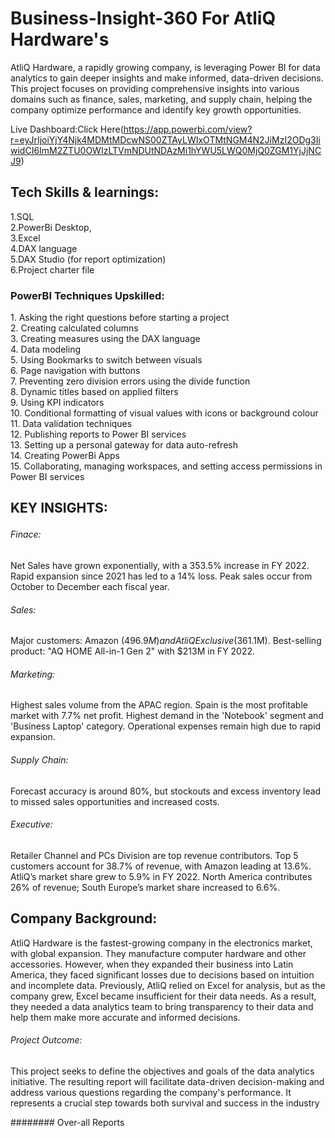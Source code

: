 # Business-Insight-360 For AtliQ Hardware's
AtliQ Hardware, a rapidly growing company, is leveraging Power BI for data analytics to gain deeper insights and make informed, data-driven decisions. This project focuses on providing comprehensive insights into various domains such as finance, sales, marketing, and supply chain, helping the company optimize performance and identify key growth opportunities.

Live Dashboard:Click Here(https://app.powerbi.com/view?r=eyJrIjoiYjY4Njk4MDMtMDcwNS00ZTAyLWIxOTMtNGM4N2JiMzI2ODg3IiwidCI6ImM2ZTU0OWIzLTVmNDUtNDAzMi1hYWU5LWQ0MjQ0ZGM1YjJjNCJ9)

## Tech Skills & learnings:
<p> 
1.SQL <br>
2.PowerBi Desktop, <br>
3.Excel <br>
4.DAX language <br>
5.DAX Studio (for report optimization) <br>
6.Project charter file </p>

### PowerBI Techniques Upskilled:
<p> 
1. Asking the right questions before starting a project  <br> 
2. Creating calculated columns  <br>
3. Creating measures using the DAX language  <br>
4. Data modeling <br>
5. Using Bookmarks to switch between visuals  <br>
6. Page navigation with buttons  <br>
7. Preventing zero division errors using the divide function  <br>
8. Dynamic titles based on applied filters  <br>
9. Using KPI indicators  <br>
10. Conditional formatting of visual values with icons or background colour  <br>
11. Data validation techniques  <br>
12. Publishing reports to Power BI services  <br>
13. Setting up a personal gateway for data auto-refresh  <br>
14. Creating PowerBi Apps <br>
15. Collaborating, managing workspaces, and setting access permissions in Power BI services </p>

## KEY INSIGHTS:<p> 
###### Finace:
Net Sales have grown exponentially, with a 353.5% increase in FY 2022.
Rapid expansion since 2021 has led to a 14% loss.
Peak sales occur from October to December each fiscal year.
###### Sales:
Major customers: Amazon ($496.9M) and AtliQ Exclusive ($361.1M).
Best-selling product: "AQ HOME All-in-1 Gen 2" with $213M in FY 2022.
###### Marketing:
Highest sales volume from the APAC region.
Spain is the most profitable market with 7.7% net profit.
Highest demand in the 'Notebook' segment and 'Business Laptop' category.
Operational expenses remain high due to rapid expansion.
###### Supply Chain:
Forecast accuracy is around 80%, but stockouts and excess inventory lead to missed sales opportunities and increased costs.
###### Executive:
Retailer Channel and PCs Division are top revenue contributors.
Top 5 customers account for 38.7% of revenue, with Amazon leading at 13.6%.
AtliQ’s market share grew to 5.9% in FY 2022.
North America contributes 26% of revenue; South Europe’s market share increased to 6.6%.
 
## Company Background:
 AtliQ Hardware is the fastest-growing company in the electronics market, with global expansion. They manufacture computer hardware and other accessories. However, when they expanded their business into Latin America, they faced significant losses due to decisions based on intuition and incomplete data. Previously, AtliQ relied on Excel for analysis, but as the company grew, Excel became insufficient for their data needs. As a result, they needed a data analytics team to bring transparency to their data and help them make more accurate and informed decisions.
 
###### Project Outcome:
This project seeks to define the objectives and goals of the data analytics initiative. The resulting report will facilitate data-driven decision-making and address various questions regarding the company's performance. It represents a crucial step towards both survival and success in the industry

 ######## Over-all Reports  


